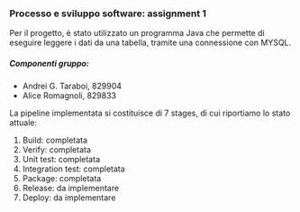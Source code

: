 ### Processo e sviluppo software: assignment 1
Per il progetto, è stato utilizzato un programma Java che permette di eseguire leggere i dati da una tabella, tramite una connessione con MYSQL.

##### Componenti gruppo:
- Andrei G. Taraboi, 829904
- Alice Romagnoli, 829833

La pipeline implementata si costituisce di 7 stages, di cui riportiamo lo stato attuale:
1. Build: completata
2. Verify: completata
3. Unit test: completata
4. Integration test: completata
5. Package: completata
6. Release: da implementare 
7. Deploy: da implementare
